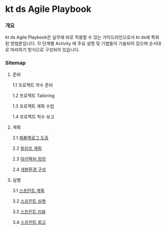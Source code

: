 # kt ds Agile Playbook

### 개요

kt ds Agile Playbook은 실무에 바로 적용할 수 있는 가이드라인으로서 kt ds에 특화된 방법론입니다. 각 단계별 Activity 에 주요 설명 및 기법들이 기술되어 있으며 순서대로 따라하기 방식으로 구성되어 있습니다.

### Sitemap

1. 준비

   1.1 프로젝트 착수 준비

   1.2 프로젝트 Tailoring

   1.3 프로젝트 계획 수립

   1.4 프로젝트 착수 보고

2. 계획

   2.1 [제품백로그 도출](./product-backlog.md)

   2.2 [릴리즈 계획](./)

   2.3 [아키텍처 정의](./)

   2.4 [개발환경 구성](./)

3. 실행

   3.1 [스프린트 계획](./sprint-planning.md)

   3.2 [스프린트 실행](./sprint-execute.md)

   3.3 [스프린트 리뷰](./sprint-review.md)

   3.4 [스프린트 회고](./sprint-retro.md)

